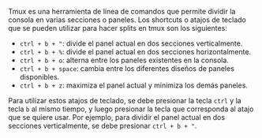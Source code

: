 Tmux es una herramienta de línea de comandos que permite dividir la consola en varias secciones o paneles. Los shortcuts o atajos de teclado que se pueden utilizar para hacer splits en tmux son los siguientes:

-   `ctrl + b + "`: divide el panel actual en dos secciones verticalmente.
-   `ctrl + b + %`: divide el panel actual en dos secciones horizontalmente.
-   `ctrl + b + o`: alterna entre los paneles existentes en la consola.
-   `ctrl + b + space`: cambia entre los diferentes diseños de paneles disponibles.
-   `ctrl + b + z`: maximiza el panel actual y minimiza los demás paneles.

Para utilizar estos atajos de teclado, se debe presionar la tecla `ctrl` y la tecla `b` al mismo tiempo, y luego presionar la tecla que corresponda al atajo que se quiere usar. Por ejemplo, para dividir el panel actual en dos secciones verticalmente, se debe presionar `ctrl + b + "`.